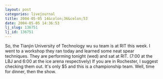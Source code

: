 ```yaml
---
layout: post
categories: livejournal
title: 2004-05-05 14&colon;36&colon;53
date: 2004-05-05 14:36:53
lj_slug: 136751
lj_id: 136751
---
```

So, the Tianjin University of Technology wu su team is at RIT this week. I went to a workshop they ran today and learned some neat spear techniques. They are performing tonight (wed) and sat at RIT. (7:00 at the LBJ and 6:00 at the ice arena respectively) If you are in Rochester, I suggest checking them out. It's only $5 and this is a championship team. Well, time for dinner, then the show.

